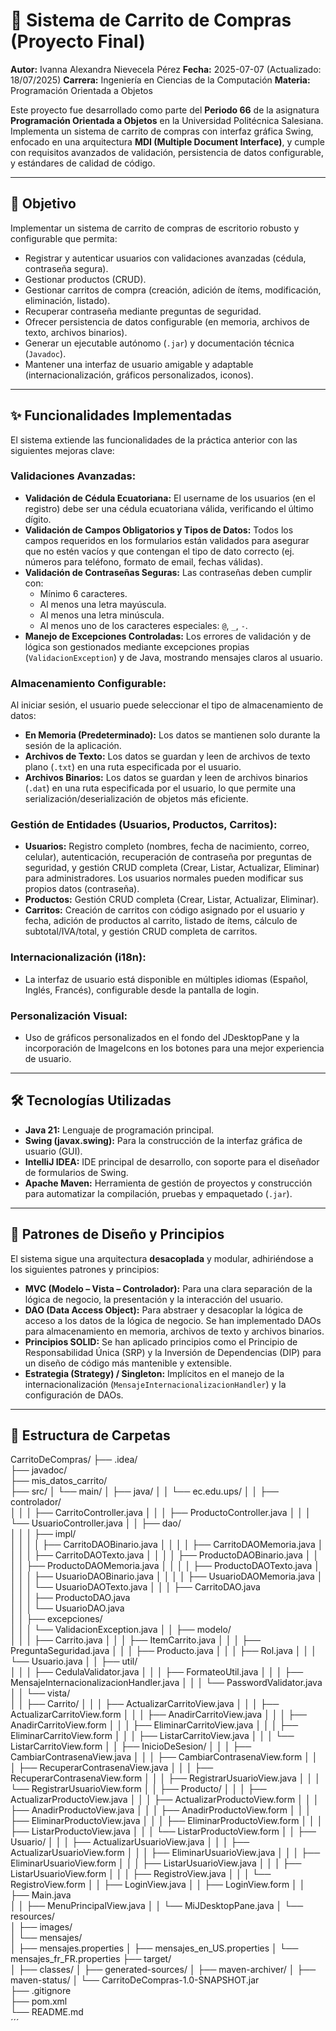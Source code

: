 # 🛒 Sistema de Carrito de Compras (Proyecto Final)

**Autor:** Ivanna Alexandra Nievecela Pérez
**Fecha:** 2025-07-07 (Actualizado: 18/07/2025)
**Carrera:** Ingeniería en Ciencias de la Computación
**Materia:** Programación Orientada a Objetos

Este proyecto fue desarrollado como parte del **Periodo 66** de la asignatura **Programación Orientada a Objetos** en la Universidad Politécnica Salesiana. Implementa un sistema de carrito de compras con interfaz gráfica Swing, enfocado en una arquitectura **MDI (Multiple Document Interface)**, y cumple con requisitos avanzados de validación, persistencia de datos configurable, y estándares de calidad de código.

---

## 🎯 Objetivo

Implementar un sistema de carrito de compras de escritorio robusto y configurable que permita:

* Registrar y autenticar usuarios con validaciones avanzadas (cédula, contraseña segura).
* Gestionar productos (CRUD).
* Gestionar carritos de compra (creación, adición de ítems, modificación, eliminación, listado).
* Recuperar contraseña mediante preguntas de seguridad.
* Ofrecer persistencia de datos configurable (en memoria, archivos de texto, archivos binarios).
* Generar un ejecutable autónomo (`.jar`) y documentación técnica (`Javadoc`).
* Mantener una interfaz de usuario amigable y adaptable (internacionalización, gráficos personalizados, iconos).

---

## ✨ Funcionalidades Implementadas

El sistema extiende las funcionalidades de la práctica anterior con las siguientes mejoras clave:

### **Validaciones Avanzadas:**

* **Validación de Cédula Ecuatoriana:** El username de los usuarios (en el registro) debe ser una cédula ecuatoriana válida, verificando el último dígito.
* **Validación de Campos Obligatorios y Tipos de Datos:** Todos los campos requeridos en los formularios están validados para asegurar que no estén vacíos y que contengan el tipo de dato correcto (ej. números para teléfono, formato de email, fechas válidas).
* **Validación de Contraseñas Seguras:** Las contraseñas deben cumplir con:
    * Mínimo 6 caracteres.
    * Al menos una letra mayúscula.
    * Al menos una letra minúscula.
    * Al menos uno de los caracteres especiales: `@`, `_`, `-`.
* **Manejo de Excepciones Controladas:** Los errores de validación y de lógica son gestionados mediante excepciones propias (`ValidacionException`) y de Java, mostrando mensajes claros al usuario.

### **Almacenamiento Configurable:**

Al iniciar sesión, el usuario puede seleccionar el tipo de almacenamiento de datos:

* **En Memoria (Predeterminado):** Los datos se mantienen solo durante la sesión de la aplicación.
* **Archivos de Texto:** Los datos se guardan y leen de archivos de texto plano (`.txt`) en una ruta especificada por el usuario.
* **Archivos Binarios:** Los datos se guardan y leen de archivos binarios (`.dat`) en una ruta especificada por el usuario, lo que permite una serialización/deserialización de objetos más eficiente.

### **Gestión de Entidades (Usuarios, Productos, Carritos):**

* **Usuarios:** Registro completo (nombres, fecha de nacimiento, correo, celular), autenticación, recuperación de contraseña por preguntas de seguridad, y gestión CRUD completa (Crear, Listar, Actualizar, Eliminar) para administradores. Los usuarios normales pueden modificar sus propios datos (contraseña).
* **Productos:** Gestión CRUD completa (Crear, Listar, Actualizar, Eliminar).
* **Carritos:** Creación de carritos con código asignado por el usuario y fecha, adición de productos al carrito, listado de ítems, cálculo de subtotal/IVA/total, y gestión CRUD completa de carritos.

### **Internacionalización (i18n):**

* La interfaz de usuario está disponible en múltiples idiomas (Español, Inglés, Francés), configurable desde la pantalla de login.

### **Personalización Visual:**

* Uso de gráficos personalizados en el fondo del JDesktopPane y la incorporación de ImageIcons en los botones para una mejor experiencia de usuario.

---

## 🛠️ Tecnologías Utilizadas

* **Java 21:** Lenguaje de programación principal.
* **Swing (javax.swing):** Para la construcción de la interfaz gráfica de usuario (GUI).
* **IntelliJ IDEA:** IDE principal de desarrollo, con soporte para el diseñador de formularios de Swing.
* **Apache Maven:** Herramienta de gestión de proyectos y construcción para automatizar la compilación, pruebas y empaquetado (`.jar`).

---

## 🧱 Patrones de Diseño y Principios

El sistema sigue una arquitectura **desacoplada** y modular, adhiriéndose a los siguientes patrones y principios:

* **MVC (Modelo – Vista – Controlador):** Para una clara separación de la lógica de negocio, la presentación y la interacción del usuario.
* **DAO (Data Access Object):** Para abstraer y desacoplar la lógica de acceso a los datos de la lógica de negocio. Se han implementado DAOs para almacenamiento en memoria, archivos de texto y archivos binarios.
* **Principios SOLID:** Se han aplicado principios como el Principio de Responsabilidad Única (SRP) y la Inversión de Dependencias (DIP) para un diseño de código más mantenible y extensible.
* **Estrategia (Strategy) / Singleton:** Implícitos en el manejo de la internacionalización (`MensajeInternacionalizacionHandler`) y la configuración de DAOs.

---

## 📂 Estructura de Carpetas
CarritoDeCompras/
├── .idea/                              
├── javadoc/                                
├── mis_datos_carrito/                     
├── src/
│   └── main/
│       ├── java/
│       │   └── ec.edu.ups/
│       │       ├── controlador/            
│       │       │   ├── CarritoController.java
│       │       │   ├── ProductoController.java
│       │       │   └── UsuarioController.java
│       │       ├── dao/                    
│       │       │   ├── impl/               
│       │       │   │   ├── CarritoDAOBinario.java
│       │       │   │   ├── CarritoDAOMemoria.java
│       │       │   │   ├── CarritoDAOTexto.java
│       │       │   │   ├── ProductoDAOBinario.java
│       │       │   │   ├── ProductoDAOMemoria.java
│       │       │   │   ├── ProductoDAOTexto.java
│       │       │   │   ├── UsuarioDAOBinario.java
│       │       │   │   ├── UsuarioDAOMemoria.java
│       │       │   │   └── UsuarioDAOTexto.java
│       │       │   ├── CarritoDAO.java     
│       │       │   ├── ProductoDAO.java    
│       │       │   └── UsuarioDAO.java     
│       │       ├── excepciones/            
│       │       │   └── ValidacionException.java
│       │       ├── modelo/                 
│       │       │   ├── Carrito.java
│       │       │   ├── ItemCarrito.java
│       │       │   ├── PreguntaSeguridad.java
│       │       │   ├── Producto.java
│       │       │   ├── Rol.java
│       │       │   └── Usuario.java
│       │       ├── util/                  
│       │       │   ├── CedulaValidator.java
│       │       │   ├── FormateoUtil.java
│       │       │   ├── MensajeInternacionalizacionHandler.java
│       │       │   └── PasswordValidator.java
│       │       └── vista/                  
│       │           ├── Carrito/
│       │           │   ├── ActualizarCarritoView.java
│       │           │   ├── ActualizarCarritoView.form
│       │           │   ├── AnadirCarritoView.java
│       │           │   ├── AnadirCarritoView.form
│       │           │   ├── EliminarCarritoView.java
│       │           │   ├── EliminarCarritoView.form
│       │           │   ├── ListarCarritoView.java
│       │           │   └── ListarCarritoView.form
│       │           ├── InicioDeSesion/
│       │           │   ├── CambiarContrasenaView.java
│       │           │   ├── CambiarContrasenaView.form
│       │           │   ├── RecuperarContrasenaView.java
│       │           │   ├── RecuperarContrasenaView.form
│       │           │   ├── RegistrarUsuarioView.java
│       │           │   └── RegistrarUsuarioView.form
│       │           ├── Producto/
│       │           │   ├── ActualizarProductoView.java
│       │           │   ├── ActualizarProductoView.form
│       │           │   ├── AnadirProductoView.java
│       │           │   ├── AnadirProductoView.form
│       │           │   ├── EliminarProductoView.java
│       │           │   ├── EliminarProductoView.form
│       │           │   ├── ListarProductoView.java
│       │           │   └── ListarProductoView.form
│       │           ├── Usuario/
│       │           │   ├── ActualizarUsuarioView.java
│       │           │   ├── ActualizarUsuarioView.form
│       │           │   ├── EliminarUsuarioView.java
│       │           │   ├── EliminarUsuarioView.form
│       │           │   ├── ListarUsuarioView.java
│       │           │   ├── ListarUsuarioView.form
│       │           │   ├── RegistroView.java
│       │           │   └── RegistroView.form
│       │           ├── LoginView.java
│       │           ├── LoginView.form
│       │           ├── Main.java             
│       │           ├── MenuPrincipalView.java
│       │           └── MiJDesktopPane.java
│       └── resources/                      
│           ├── images/                   
│           └── mensajes/                  
│               ├── mensajes.properties
│               ├── mensajes_en_US.properties
│               └── mensajes_fr_FR.properties
├── target/                                
│   ├── classes/
│   ├── generated-sources/
│   ├── maven-archiver/
│   ├── maven-status/
│   └── CarritoDeCompras-1.0-SNAPSHOT.jar   
├── .gitignore                              
├── pom.xml                                 
└── README.md     
´´´